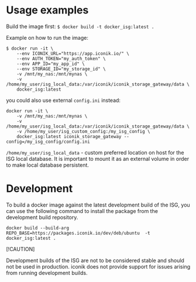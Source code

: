 # Usage examples
Build the image first:
`$ docker build -t docker_isg:latest .`

Example on how to run the image:
```
$ docker run -it \
    --env ICONIK_URL="https://app.iconik.io/" \
    --env AUTH_TOKEN="my_auth_token" \
    --env APP_ID="my_app_id" \
    --env STORAGE_ID="my_storage_id" \
    -v /mnt/my_nas:/mnt/mynas \
    -v /home/my_user/isg_local_data:/var/iconik/iconik_storage_gateway/data \
    docker_isg:latest
```

you could also use external `config.ini` instead:
```
docker run -it \
    -v /mnt/my_nas:/mnt/mynas \
    -v /home/my_user/isg_local_data:/var/iconik/iconik_storage_gateway/data \
    -v /home/my_user/isg_custom_config:/my_isg_config \
    docker_isg:latest iconik_storage_gateway --config=/my_isg_config/config.ini
```

`/home/my_user/isg_local_data` - custom preferred location on host
for the ISG local database. It is important to mount it as an external
volume in order to make local database persistent.


# Development

To build a docker image against the latest development build of the
ISG, you can use the following command to install the package from the
development build repository.

`docker build --build-arg REPO_BASE=https://packages.iconik.io/dev/deb/ubuntu  -t docker_isg:latest .`

[!CAUTION]

Development builds of the ISG are not to be considered stable and
should not be used in production. iconik does not provide support for
issues arising from running development builds.

